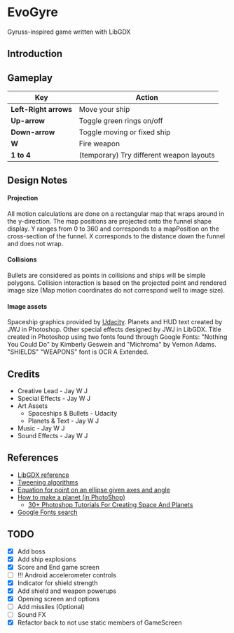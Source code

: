 # EvoGyre
Gyruss-inspired game written with LibGDX

## Introduction


## Gameplay
Key | Action
--- | ---
**Left-Right arrows** | Move your ship
**Up-arrow** | Toggle green rings on/off
**Down-arrow** | Toggle moving or fixed ship
**W** | Fire weapon
**1 to 4** | (temporary) Try different weapon layouts



## Design Notes

#### Projection
All motion calculations are done on a rectangular map that wraps around in the y-direction.
The map positions are projected onto the funnel shape display.
Y ranges from 0 to 360 and corresponds to a mapPosition on the cross-section of the funnel.
X corresponds to the distance down the funnel and does not wrap.

#### Collisions
Bullets are considered as points in collisions and ships will be simple polygons.
Collision interaction is based on the projected point and rendered image size
(Map motion coordinates do not correspond well to image size).

#### Image assets
Spaceship graphics provided by [Udacity](www.udacity.com). Planets and HUD
text created by JWJ in
Photoshop. Other special effects designed by JWJ in LibGDX.
Title created in Photoshop using two fonts found through Google Fonts: "Nothing You Could Do" by Kimberly Geswein and "Michroma" by Vernon Adams.
"SHIELDS" "WEAPONS" font is OCR A Extended.

## Credits

- Creative Lead - Jay W J
- Special Effects - Jay W J
- Art Assets
    - Spaceships & Bullets - Udacity
    - Planets & Text - Jay W J
- Music - Jay W J
- Sound Effects - Jay W J

## References
- [LibGDX reference](https://libgdx.badlogicgames.com/nightlies/docs/api/)
- [Tweening algorithms](http://gizma.com/easing/)
- [Equation for point on an ellipse given axes and angle](http://math.stackexchange.com/questions/432902/how-to-get-the-radius-of-an-ellipse-at-a-specific-angle-by-knowing-its-semi-majo)
- [How to make a planet (in PhotoShop)](http://www.solarvoyager.com/images/tutorials/planet_tutorial_large.jpg)
    - [30+ Photoshop Tutorials For Creating Space And Planets](http://naldzgraphics.net/tutorials/30-photoshop-tutorials-for-creating-space-and-planets/)
- [Google Fonts search](https://www.google.com/fonts)


## TODO
- [x] Add boss
- [x] Add ship explosions
- [x] Score and End game screen
- [ ] !!! Android accelerometer controls
- [x] Indicator for shield strength
- [x] Add shield and weapon powerups
- [x] Opening screen and options
- [ ] Add missiles (Optional)
- [ ] Sound FX
- [x] Refactor back to not use static members of GameScreen
